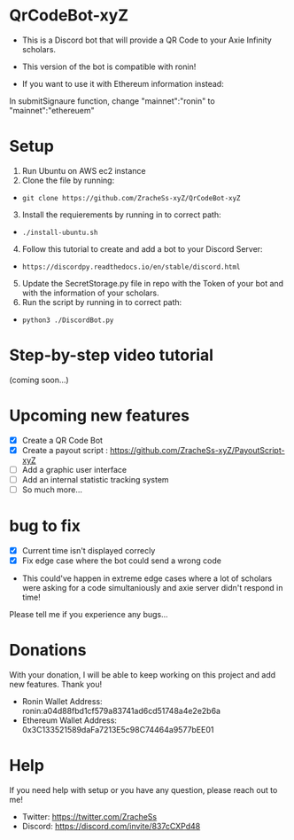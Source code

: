 # QrCodeBot-xyZ
- This is a Discord bot that will provide a QR Code to your Axie Infinity scholars.
- This version of the bot is compatible with ronin!

- If you want to use it with Ethereum information instead:

In submitSignaure function, change "mainnet":"ronin" to "mainnet":"ethereuem"

# Setup
1. Run Ubuntu on AWS ec2 instance
2. Clone the file by running:
* `git clone https://github.com/ZracheSs-xyZ/QrCodeBot-xyZ`
3. Install the requierements by running in to correct path:
* `./install-ubuntu.sh`
4. Follow this tutorial to create and add a bot to your Discord Server:
* `https://discordpy.readthedocs.io/en/stable/discord.html`
5. Update the SecretStorage.py file in repo with the Token of your bot and with the information of your scholars.
6. Run the script by running in to correct path:
* `python3 ./DiscordBot.py`

# Step-by-step video tutorial
(coming soon...)

# Upcoming new features
- [x] Create a QR Code Bot
- [x] Create a payout script : https://github.com/ZracheSs-xyZ/PayoutScript-xyZ
- [ ] Add a graphic user interface
- [ ] Add an internal statistic tracking system
- [ ] So much more...

# bug to fix
- [x] Current time isn't displayed correcly
- [x] Fix edge case where the bot could send a wrong code
- This could've happen in extreme edge cases where a lot of scholars were asking for a code simultaniously and axie server didn't respond in time!

Please tell me if you experience any bugs...

# Donations
With your donation, I will be able to keep working on this project and add new features. 
Thank you!

* Ronin Wallet Address: ronin:a04d88fbd1cf579a83741ad6cd51748a4e2e2b6a
* Ethereum Wallet Address: 0x3C133521589daFa7213E5c98C74464a9577bEE01

# Help
If you need help with setup or you have any question, please reach out to me!

* Twitter: https://twitter.com/ZracheSs
* Discord: https://discord.com/invite/837cCXPd48
